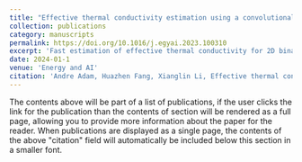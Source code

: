 ```yaml
---
title: "Effective thermal conductivity estimation using a convolutional neural network and its application in topology optimization"
collection: publications
category: manuscripts
permalink: https://doi.org/10.1016/j.egyai.2023.100310
excerpt: 'Fast estimation of effective thermal conductivity for 2D binary structures using convolutional neural networks applied in topology optimization test cases.'
date: 2024-01-1
venue: 'Energy and AI'
citation: 'Andre Adam, Huazhen Fang, Xianglin Li, Effective thermal conductivity estimation using a convolutional neural network and its application in topology optimization, Energy and AI, Volume 15, 2024, 100310, ISSN 2666-5468, https://doi.org/10.1016/j.egyai.2023.100310.'
---
```


The contents above will be part of a list of publications, if the user clicks the link for the publication than the contents of section will be rendered as a full page, allowing you to provide more information about the paper for the reader. When publications are displayed as a single page, the contents of the above "citation" field will automatically be included below this section in a smaller font.
